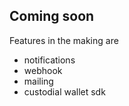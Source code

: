 ## Coming soon

Features in the making are 

- notifications 
- webhook
- mailing
- custodial wallet sdk